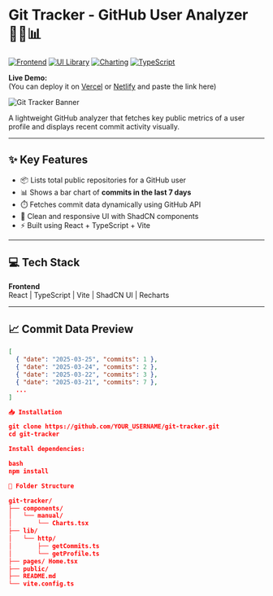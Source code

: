 # Git Tracker - GitHub User Analyzer 🧑‍💻📊

[![Frontend](https://img.shields.io/badge/Frontend-React-blue)](https://reactjs.org)
[![UI Library](https://img.shields.io/badge/UI-ShadCN-red)](https://ui.shadcn.dev/)
[![Charting](https://img.shields.io/badge/Charts-Recharts-yellow)](https://recharts.org/)
[![TypeScript](https://img.shields.io/badge/Language-TypeScript-blueviolet)](https://www.typescriptlang.org/)

**Live Demo:**  
(You can deploy it on [Vercel](https://vercel.com) or [Netlify](https://www.netlify.com) and paste the link here)

![Git Tracker Banner](https://raw.githubusercontent.com/YOUR_USERNAME/git-tracker/main/public/preview.png)

A lightweight GitHub analyzer that fetches key public metrics of a user profile and displays recent commit activity visually.

---

## ✨ Key Features

- 📦 Lists total public repositories for a GitHub user
- 📊 Shows a bar chart of **commits in the last 7 days**
- ⏱️ Fetches commit data dynamically using GitHub API
- 🎨 Clean and responsive UI with ShadCN components
- ⚡ Built using React + TypeScript + Vite

---

## 💻 Tech Stack

**Frontend**  
React | TypeScript | Vite | ShadCN UI | Recharts

---

## 📈 Commit Data Preview

```json
[
  { "date": "2025-03-25", "commits": 1 },
  { "date": "2025-03-24", "commits": 2 },
  { "date": "2025-03-22", "commits": 3 },
  { "date": "2025-03-21", "commits": 7 },
  ...
]

📥 Installation

git clone https://github.com/YOUR_USERNAME/git-tracker.git
cd git-tracker

Install dependencies:

bash
npm install

📂 Folder Structure

git-tracker/
├── components/
│   └── manual/
│       └── Charts.tsx
├── lib/
│   └── http/
│       ├── getCommits.ts
│       └── getProfile.ts
├── pages/ Home.tsx
├── public/
├── README.md
└── vite.config.ts